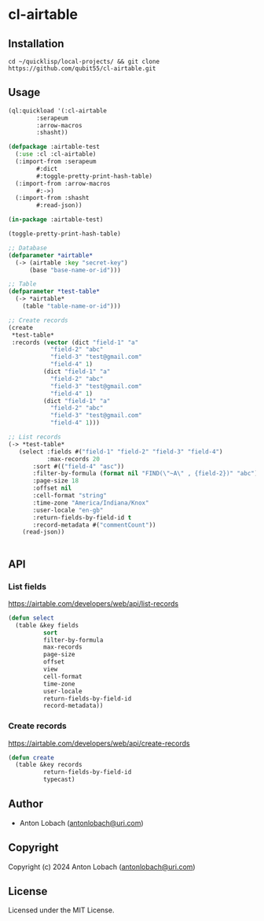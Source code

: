 # cl-airtable

## Installation

```
cd ~/quicklisp/local-projects/ && git clone https://github.com/qubit55/cl-airtable.git
```


## Usage
```lisp
(ql:quickload '(:cl-airtable
		:serapeum
		:arrow-macros
		:shasht))

(defpackage :airtable-test
  (:use :cl :cl-airtable)
  (:import-from :serapeum
		#:dict
		#:toggle-pretty-print-hash-table)
  (:import-from :arrow-macros
		#:->)
  (:import-from :shasht
		#:read-json))

(in-package :airtable-test)

(toggle-pretty-print-hash-table)

;; Database
(defparameter *airtable*
  (-> (airtable :key "secret-key")
      (base "base-name-or-id")))

;; Table 
(defparameter *test-table*
  (-> *airtable*
    (table "table-name-or-id")))

;; Create records 
(create
 *test-table*
 :records (vector (dict "field-1" "a"
			"field-2" "abc"
			"field-3" "test@gmail.com"
			"field-4" 1)
		  (dict "field-1" "a"
			"field-2" "abc"
			"field-3" "test@gmail.com"
			"field-4" 1)
		  (dict "field-1" "a"
			"field-2" "abc"
			"field-3" "test@gmail.com"
			"field-4" 1)))

;; List records
(-> *test-table*
   (select :fields #("field-1" "field-2" "field-3" "field-4")
      	   :max-records 20
	   :sort #(("field-4" "asc"))
	   :filter-by-formula (format nil "FIND(\"~A\" , {field-2})" "abc")
	   :page-size 18
	   :offset nil
	   :cell-format "string"
	   :time-zone "America/Indiana/Knox"
	   :user-locale "en-gb"
	   :return-fields-by-field-id t
	   :record-metadata #("commentCount"))
    (read-json))
    
```

## API
### List fields
https://airtable.com/developers/web/api/list-records
```lisp
(defun select
  (table &key fields
	      sort
	      filter-by-formula
	      max-records
	      page-size
	      offset
	      view
	      cell-format
	      time-zone
	      user-locale
	      return-fields-by-field-id
	      record-metadata))
```
### Create records
https://airtable.com/developers/web/api/create-records
```lisp
(defun create
  (table &key records
	      return-fields-by-field-id
	      typecast)
```

## Author

* Anton Lobach (antonlobach@uri.com)

## Copyright

Copyright (c) 2024 Anton Lobach (antonlobach@uri.com)

## License

Licensed under the MIT License.
